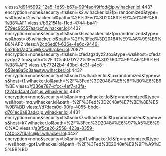 vless://d9145992-12a5-4d59-b67a-99f4ac49ffdd@ip.wlhacker.lol:443?encryption=none&security=tls&sni=k2.wlhacker.lol&fp=randomized&type=ws&host=k2.wlhacker.lol&path=%2F%3Fed%3D2048#%E9%A6%99%E6%B8%AF1
vless://b62154fa-f1cd-4744-ba41-579ec95557aa@cf.wlhacker.lol:443?encryption=none&security=tls&sni=k6.wlhacker.lol&fp=randomized&type=ws&host=k6.wlhacker.lol&path=%2F%3Fed%3D2048#%E9%A6%99%E6%B8%AF2
vless://2cd6ed0f-636e-4e6c-9449-5a263d7a0fa5@kk.wlhacker.lol:2087?encryption=none&security=tls&sni=cfed.tgzdyz2.top&type=ws&host=cfed.tgzdyz2.top&path=%2FTG%40ZDYZ2%3Fed%3D2560#%E9%A6%99%E6%B8%AF3
vless://b77242b4-43bd-4c31-a4c8-658ea8a5c3aa@tw.wlhacker.lol:443?encryption=none&security=tls&sni=t1.wlhacker.lol&fp=randomized&type=ws&host=t1.wlhacker.lol&path=%2F%3Fed%3D2048#%E5%8F%B0%E6%B9%BE
vless://f336e787-dfcc-4ef7-a3fa-f224bd4aaf7c@us.wlhacker.lol:443?encryption=none&security=tls&sni=mg.wlhacker.lol&fp=randomized&type=ws&host=mg.wlhacker.lol&path=%2F%3Fed%3D2048#%E7%BE%8E%E5%9B%BD
vless://d7daca0d-90fe-4055-bbdd-d761ec6a83ad@jp.wlhacker.lol:443?encryption=none&security=tls&sni=k7.wlhacker.lol&fp=randomized&type=ws&host=k7.wlhacker.lol&path=%2F%3Fed%3D2048#%E6%97%A5%E6%9C%AC
vless://a3f5ce26-2558-423a-8359-f740c37f4a1c@kr.wlhacker.lol:443?encryption=none&security=tls&sni=gpt1.wlhacker.lol&fp=randomized&type=ws&host=gpt1.wlhacker.lol&path=%2F%3Fed%3D2048#%E9%9F%A9%E5%9B%BD
